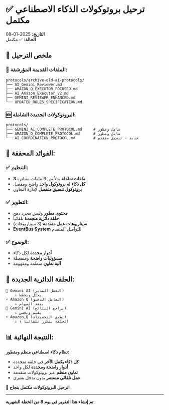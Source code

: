 # ✅ ترحيل بروتوكولات الذكاء الاصطناعي مكتمل

**التاريخ:** 2025-01-08  
**الحالة:** ✅ مكتمل  

## 🔄 ملخص الترحيل

### 📁 **الملفات القديمة المؤرشفة:**
```
protocols/archive-old-ai-protocols/
├── AI_Gemini_Reviewer.md
├── AMAZON_Q_EXECUTOR_FOCUSED.md  
├── AI_Amazon_Executor_v2.md
├── GEMINI_REVIEWER_ENHANCED.md
└── UPDATED_ROLES_SPECIFICATION.md
```

### 🆕 **البروتوكولات الجديدة الشاملة:**
```
protocols/
├── GEMINI_AI_COMPLETE_PROTOCOL.md     # شامل ومطور
├── AMAZON_Q_COMPLETE_PROTOCOL.md      # شامل ومطور
└── AI_COORDINATION_PROTOCOL.md        # جديد - تنسيق متقدم
```

## 🎯 **الفوائد المحققة:**

### ✅ **التنظيم:**
- **3 ملفات شاملة** بدلاً من 6 ملفات متناثرة
- **كل ذكاء له بروتوكول واحد** واضح ومفصل
- **بروتوكول تنسيق منفصل** لإدارة التعاون

### ✅ **التطوير:**
- **محتوى مطور** وليس مجرد دمج
- **حلقة دائرية متجددة** تلقائياً
- **سيناريوهات عمل متقدمة** (3 سيناريوهات)
- **EventBus System** للتواصل المتقدم

### ✅ **الوضوح:**
- **أدوار محددة** لكل ذكاء
- **مسؤوليات واضحة** ومنفصلة
- **آلية تعاون** منظمة ومفهومة

## 🔄 **الحلقة الدائرية الجديدة:**

```
🧠 Gemini AI (العقل المدبر)
    ↓ يحلل ويخطط
⚡ Amazon Q (العامل الدقيق)  
    ↓ ينفذ المهام
🧠 Gemini AI (يراجع النتائج)
    ↓ يقيم ويحسن
⚡ Amazon Q (يطبق التحسينات)
    ↓ ↑ الحلقة تتكرر تلقائياً
```

## 📊 **النتيجة النهائية:**

**نظام ذكاء اصطناعي منظم ومتطور:**
- **كل ذكاء يكمل الآخر** في حلقة متجددة
- **أدوار واضحة ومحددة** لكل واحد
- **تعاون منظم** عبر بروتوكولات متقدمة
- **عمل تلقائي مستمر** بدون تدخل بشري

**🎊 ترحيل البروتوكولات مكتمل بنجاح!**

---

**تم إنشاء هذا التقرير في يوم 8 من الخطة الشهرية**
